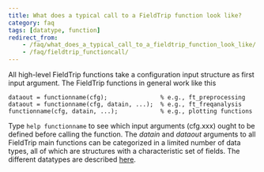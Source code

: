 ```yaml
---
title: What does a typical call to a FieldTrip function look like?
category: faq
tags: [datatype, function]
redirect_from:
    - /faq/what_does_a_typical_call_to_a_fieldtrip_function_look_like/
    - /faq/fieldtrip_functioncall/
---
```


All high-level FieldTrip functions take a configuration input structure as first input argument. The FieldTrip functions in general work like this

    dataout = functionname(cfg);               % e.g., ft_preprocessing
    dataout = functionname(cfg, datain, ...);  % e.g., ft_freqanalysis
    functionname(cfg, datain, ...);            % e.g., plotting functions

Type `help functionname` to see which input arguments (cfg.xxx) ought to be defined before calling the function. The _datain_ and _dataout_ arguments to all FieldTrip main functions can be categorized in a limited number of data types, all of which are structures with a characteristic set of fields. The different datatypes are described [here](/faq/development/datatype).
